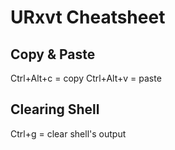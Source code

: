 # URxvt Cheatsheet

## Copy & Paste

Ctrl+Alt+c = copy
Ctrl+Alt+v = paste

## Clearing Shell

Ctrl+g = clear shell's output
